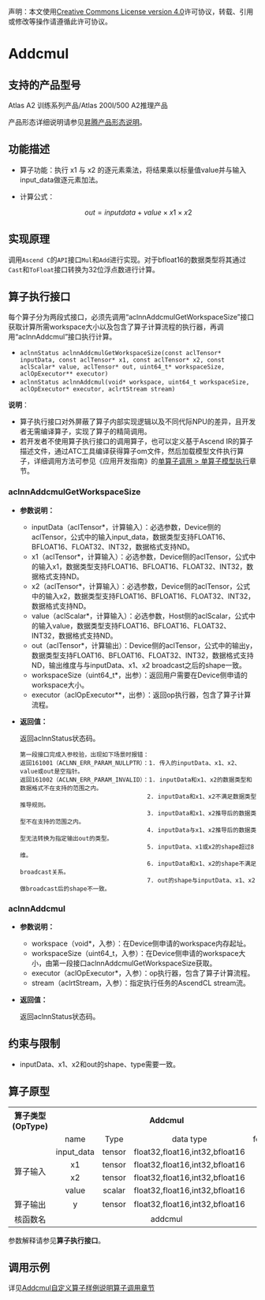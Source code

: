 声明：本文使用[Creative Commons License version 4.0](https://creativecommons.org/licenses/by/4.0/legalcode)许可协议，转载、引用或修改等操作请遵循此许可协议。

# Addcmul

## 支持的产品型号

Atlas A2 训练系列产品/Atlas 200I/500 A2推理产品

产品形态详细说明请参见[昇腾产品形态说明](https://www.hiascend.com/document/redirect/CannCommunityProductForm)。

## 功能描述

- 算子功能：执行 x1 与 x2 的逐元素乘法，将结果乘以标量值value并与输入input_data做逐元素加法。

- 计算公式：

  $$
  out = input_{}data+value×x1×x2
  $$

## 实现原理

调用`Ascend C`的`API`接口`Mul`和`Add`进行实现。对于bfloat16的数据类型将其通过`Cast`和`ToFloat`接口转换为32位浮点数进行计算。


## 算子执行接口

每个算子分为两段式接口，必须先调用“aclnnAddcmulGetWorkspaceSize”接口获取计算所需workspace大小以及包含了算子计算流程的执行器，再调用“aclnnAddcmul”接口执行计算。

* `aclnnStatus aclnnAddcmulGetWorkspaceSize(const aclTensor* inputData, const aclTensor* x1, const aclTensor* x2, const aclScalar* value, aclTensor* out, uint64_t* workspaceSize, aclOpExecutor** executor)`
* `aclnnStatus aclnnAddcmul(void* workspace, uint64_t workspaceSize, aclOpExecutor* executor, aclrtStream stream)`

**说明**：

- 算子执行接口对外屏蔽了算子内部实现逻辑以及不同代际NPU的差异，且开发者无需编译算子，实现了算子的精简调用。
- 若开发者不使用算子执行接口的调用算子，也可以定义基于Ascend IR的算子描述文件，通过ATC工具编译获得算子om文件，然后加载模型文件执行算子，详细调用方法可参见《应用开发指南》的[单算子调用 > 单算子模型执行](https://hiascend.com/document/redirect/CannCommunityCppOpcall)章节。

### aclnnAddcmulGetWorkspaceSize

- **参数说明：**

  - inputData（aclTensor\*，计算输入）：必选参数，Device侧的aclTensor，公式中的输入input_data，数据类型支持FLOAT16、BFLOAT16、FLOAT32、INT32，数据格式支持ND。
  - x1（aclTensor\*，计算输入）：必选参数，Device侧的aclTensor，公式中的输入x1，数据类型支持FLOAT16、BFLOAT16、FLOAT32、INT32，数据格式支持ND。
  - x2（aclTensor\*，计算输入）：必选参数，Device侧的aclTensor，公式中的输入x2，数据类型支持FLOAT16、BFLOAT16、FLOAT32、INT32，数据格式支持ND。
  - value（aclScalar\*，计算输入）：必选参数，Host侧的aclScalar，公式中的输入value，数据类型支持FLOAT16、BFLOAT16、FLOAT32、INT32，数据格式支持ND。
  - out（aclTensor\*，计算输出）：Device侧的aclTensor，公式中的输出y，数据类型支持FLOAT16、BFLOAT16、FLOAT32、INT32，数据格式支持ND，输出维度与与inputData、x1、x2 broadcast之后的shape一致。
  - workspaceSize（uint64\_t\*，出参）：返回用户需要在Device侧申请的workspace大小。
  - executor（aclOpExecutor\*\*，出参）：返回op执行器，包含了算子计算流程。
- **返回值：**

  返回aclnnStatus状态码。

  ```
  第一段接口完成入参校验，出现如下场景时报错：
  返回161001（ACLNN_ERR_PARAM_NULLPTR）：1. 传入的inputData、x1、x2、value或out是空指针。
  返回161002（ACLNN_ERR_PARAM_INVALID）：1. inputData和x1、x2的数据类型和数据格式不在支持的范围之内。
                                      2. inputData和x1、x2不满足数据类型推导规则。
                                      3. inputData和x1、x2推导后的数据类型不在支持的范围之内。
                                      4. inputData与x1、x2推导后的数据类型无法转换为指定输出out的类型。
                                      5. inputData、x1或x2的shape超过8维。
                                      6. inputData和x1、x2的shape不满足broadcast关系。
                                      7. out的shape与inputData、x1、x2做broadcast后的shape不一致。
  ```

### aclnnAddcmul

- **参数说明：**

  - workspace（void\*，入参）：在Device侧申请的workspace内存起址。
  - workspaceSize（uint64\_t，入参）：在Device侧申请的workspace大小，由第一段接口aclnnAddcmulGetWorkspaceSize获取。
  - executor（aclOpExecutor\*，入参）：op执行器，包含了算子计算流程。
  - stream（aclrtStream，入参）：指定执行任务的AscendCL stream流。
- **返回值：**

  返回aclnnStatus状态码。

## 约束与限制

- inputData、x1、x2和out的shape、type需要一致。

## 算子原型

<table>
<tr><th align="center">算子类型(OpType)</th><th colspan="4" align="center">Addcmul</th></tr> 
<tr><td align="center"> </td><td align="center">name</td><td align="center">Type</td><td align="center">data type</td><td align="center">format</td></tr>  
<tr><td rowspan="5" align="center">算子输入</td>
 
<tr><td align="center">input_data</td><td align="center">tensor</td><td align="center">float32,float16,int32,bfloat16</td><td align="center">ND</td></tr>  
<tr><td align="center">x1</td><td align="center">tensor</td><td align="center">float32,float16,int32,bfloat16</td><td align="center">ND</td></tr> 
<tr><td align="center">x2</td><td align="center">tensor</td><td align="center">float32,float16,int32,bfloat16</td><td align="center">ND</td></tr> 
<tr><td align="center">value</td><td align="center">scalar</td><td align="center">float32,float16,int32,bfloat16</td><td align="center">-</td></tr> 

<tr><td rowspan="1" align="center">算子输出</td>
<td align="center">y</td><td align="center">tensor</td><td align="center">float32,float16,int32,bfloat16</td><td align="center">ND</td></tr>  
<tr><td rowspan="1" align="center">核函数名</td><td colspan="4" align="center">addcmul</td></tr>  
</table>

参数解释请参见**算子执行接口**。

## 调用示例

详见[Addcmul自定义算子样例说明算子调用章节](../README.md#算子调用)